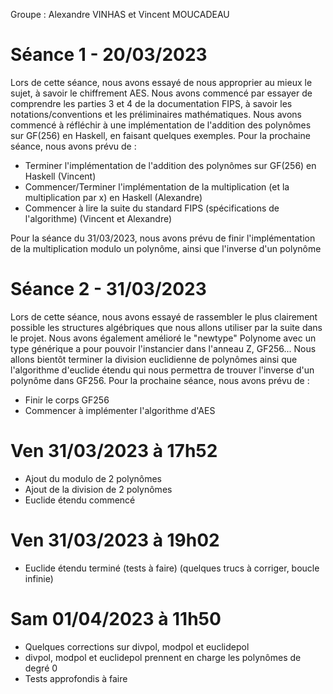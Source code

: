 Groupe : Alexandre VINHAS et Vincent MOUCADEAU

# Séance 1 - 20/03/2023

Lors de cette séance, nous avons essayé de nous approprier au mieux le sujet, à savoir le chiffrement AES. Nous avons commencé par essayer de comprendre les parties 3 et 4 de la documentation FIPS, à savoir les notations/conventions et les préliminaires mathématiques. Nous avons commencé à réfléchir à une implémentation de l'addition des polynômes sur GF(256) en Haskell, en faisant quelques exemples.
Pour la prochaine séance, nous avons prévu de :
- Terminer l'implémentation de l'addition des polynômes sur GF(256) en Haskell (Vincent)
- Commencer/Terminer l'implémentation de la multiplication (et la multiplication par x) en Haskell (Alexandre)
- Commencer à lire la suite du standard FIPS (spécifications de l'algorithme) (Vincent et Alexandre)

Pour la séance du 31/03/2023, nous avons prévu de finir l'implémentation de la multiplication modulo un polynôme, ainsi que l'inverse d'un polynôme

# Séance 2 - 31/03/2023

Lors de cette séance, nous avons essayé de rassembler le plus clairement possible les structures algébriques que nous allons utiliser par la suite dans le projet. Nous avons également amélioré le "newtype" Polynome avec un type générique a pour pouvoir l'instancier dans l'anneau Z, GF256...
Nous allons bientôt terminer la division euclidienne de polynômes ainsi que l'algorithme d'euclide étendu qui nous permettra de trouver l'inverse d'un polynôme dans GF256.
Pour la prochaine séance, nous avons prévu de :
- Finir le corps GF256
- Commencer à implémenter l'algorithme d'AES

# Ven 31/03/2023 à 17h52 
- Ajout du modulo de 2 polynômes
- Ajout de la division de 2 polynômes
- Euclide étendu commencé

# Ven 31/03/2023 à 19h02
- Euclide étendu terminé (tests à faire) (quelques trucs à corriger, boucle infinie)

# Sam 01/04/2023 à 11h50
- Quelques corrections sur divpol, modpol et euclidepol
- divpol, modpol et euclidepol prennent en charge les polynômes de degré 0
- Tests approfondis à faire